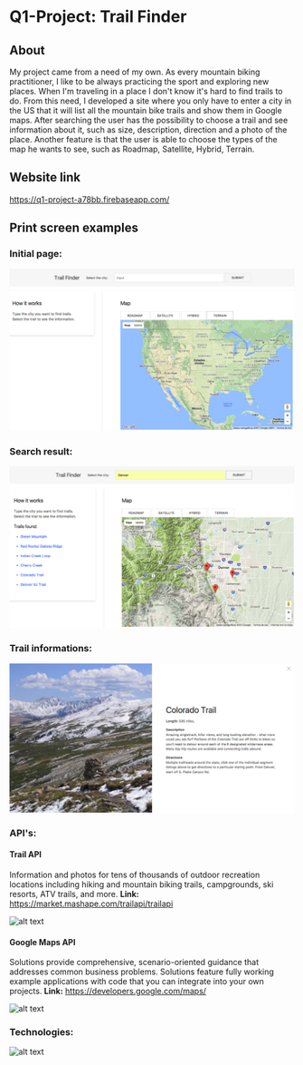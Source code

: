 # Q1-Project: Trail Finder

## About

My project came from a need of my own.
As every mountain biking practitioner, I like to be always practicing the sport and exploring new places.
When I'm traveling in a place I don't know it's hard to find trails to do.
From this need, I developed a site where you only have to enter a city in the US that it will list all the mountain bike trails and show them in Google maps.
After searching the user has the possibility to choose a trail and see information about it, such as size, description, direction and a photo of the place.
Another feature is that the user is able to choose the types of the map he wants to see, such as Roadmap, Satellite, Hybrid, Terrain.

## Website link

https://q1-project-a78bb.firebaseapp.com/



## Print screen examples


### Initial page:
![alt text](https://github.com/josejuliojunior/Q1-Project/blob/master/Initial-Page.png)

### Search result:
![alt text](https://github.com/josejuliojunior/Q1-Project/blob/master/Search-Result.png)

### Trail informations:
![alt text](https://github.com/josejuliojunior/Q1-Project/blob/master/Trail-Information.png)



### API's:

#### Trail API
Information and photos for tens of thousands of outdoor recreation locations including hiking and mountain biking trails, campgrounds, ski resorts, ATV trails, and more.
**Link:** https://market.mashape.com/trailapi/trailapi

![alt text](https://s3.amazonaws.com/mashape-production-logos/apis/53aa3bcfe4b0a705fcc30dc5_medium)


#### Google Maps API
Solutions provide comprehensive, scenario-oriented guidance that addresses common business problems. Solutions feature fully working example applications with code that you can integrate into your own projects.
**Link:** https://developers.google.com/maps/

![alt text](https://www.gstatic.com/images/branding/product/1x/maps_64dp.png)


### Technologies:
![alt text](https://pixels4kids.files.wordpress.com/2014/11/html_css_javascript_and_the_awesome_jquery_infographic_header.png?w=1200)

